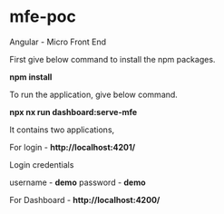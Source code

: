 # mfe-poc
Angular - Micro Front End

First give below command to install the npm packages.

**npm install**

To run the application, give below command.

**npx nx run dashboard:serve-mfe**

It contains two applications,

For login - **http://localhost:4201/**

Login credentials

username - **demo**
password - **demo**

For Dashboard - **http://localhost:4200/**
